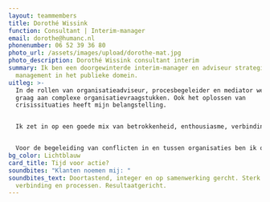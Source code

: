 ```yaml
---
layout: teammembers
title: Dorothé Wissink
function: Consultant | Interim-manager
email: dorothe@humanc.nl
phonenumber: 06 52 39 36 80
photo_url: /assets/images/upload/dorothe-mat.jpg
photo_description: Dorothé Wissink consultant interim
summary: Ik ben een doorgewinterde interim-manager en adviseur strategisch
  management in het publieke domein. ​
uitleg: >-
  In de rollen van organisatieadviseur, procesbegeleider en mediator werk ik
  graag aan complexe organisatievraagstukken. Ook het oplossen van
  crisissituaties heeft mijn belangstelling. ​


  ​Ik zet in op een goede mix van betrokkenheid, enthousiasme, verbinding en focus op proces en resultaat. Daarbij geloof ik sterk in de samenhang tussen strategie, mens, middelen en processen, om daarmee het beste uit mens en organisatie te halen. ​


  ​Voor de begeleiding van conflicten in en tussen organisaties ben ik ook inzetbaar als (Mfn-geregistreerd) mediator.
bg_color: Lichtblauw
card_title: Tijd voor actie?
soundbites: "Klanten noemen mij: "
soundbites_text: Doortastend, integer en op samenwerking gercht. Sterk op
  verbinding en processen. Resultaatgericht.
---
```

